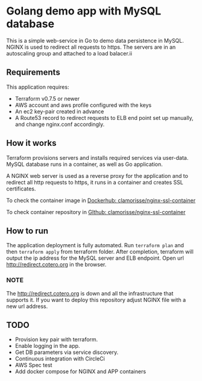 # Golang demo app with MySQL database 

This is a simple web-service in Go to demo data persistence in MySQL. NGINX is used to redirect all requests to https. The servers are in an autoscaling group and attached to a load balacer.ii


## Requirements

This application requires:

* Terraform v0.7.5 or newer
* AWS account and aws profile configured with the keys
* An ec2 key-pair created in advance
* A Route53 record to redirect requests to ELB end point set up manually, and change nginx.conf accordingly.

## How it works

Terraform provisions servers and installs required services via user-data. MySQL database runs in a container, as well as Go application.

A NGINX web server is used as a reverse proxy for the application and to redirect all http requests to https, it runs in a container and creates SSL certificates.

To check the container image in [Dockerhub: clamorisse/nginx-ssl-container](https://hub.docker.com/r/clamorisse/nginx-ssl-container/)

To check container repository in [GIthub: clamorisse/nginx-ssl-container](https://github.com/clamorisse/nginx-ssl-container)

## How to run

The application deployment is fully automated. Run `terraform plan` and then `terraform apply` from terraform folder. 
After completion, terraform will output the ip address for the MySQL server and ELB endpoint.
Open url http://redirect.cotero.org in the browser. 

### NOTE
The http://redirect.cotero.org is down and all the infrastructure that supports it. If you want to deploy this repository adjust NGINX file with a new url address. 

## TODO
* Provision key pair with terraform.
* Enable logging in the app. 
* Get DB parameters via service discovery.
* Continuous integration with CircleCi
* AWS Spec test
* Add docker compose for NGINX and APP containers 

